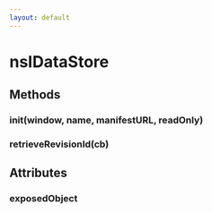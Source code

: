 ```yaml
---
layout: default
---
```


# nsIDataStore #

## Methods ##

### init(window, name, manifestURL, readOnly) ###

### retrieveRevisionId(cb) ###

## Attributes ##

### exposedObject ###
